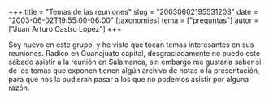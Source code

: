+++
title = "Temas de las reuniones"
slug = "20030602195531208"
date = "2003-06-02T19:55:00-06:00"
[taxonomies]
tema = ["preguntas"]
autor = ["Juan Arturo Castro Lopez"]
+++

Soy nuevo en este grupo, y he visto que tocan temas interesantes en sus
reuniones. Radico en Guanajuato capital, desgraciadamente no puedo este
sábado asistir a la reunión en Salamanca, sin embargo me gustaría saber
si de los temas que exponen tienen algún archivo de notas o la
presentación, para que nos la pudieran pasar a los que no podemos
asistir por alguna razón.
